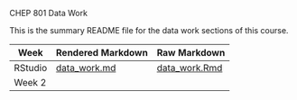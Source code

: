 CHEP 801 Data Work

This is the summary README file for the data work sections of this course.


Week          | Rendered Markdown | Raw Markdown
------------- | ----------------- | -------------
RStudio       | [data_work.md](https://github.com/walkabilly/chep801_usask/blob/main/Data%20Work/Week1_data_work.md)      | [data_work.Rmd](https://github.com/walkabilly/chep801_usask/blob/main/Data%20Work/Week1_data_work.md)
Week 2  |      |
